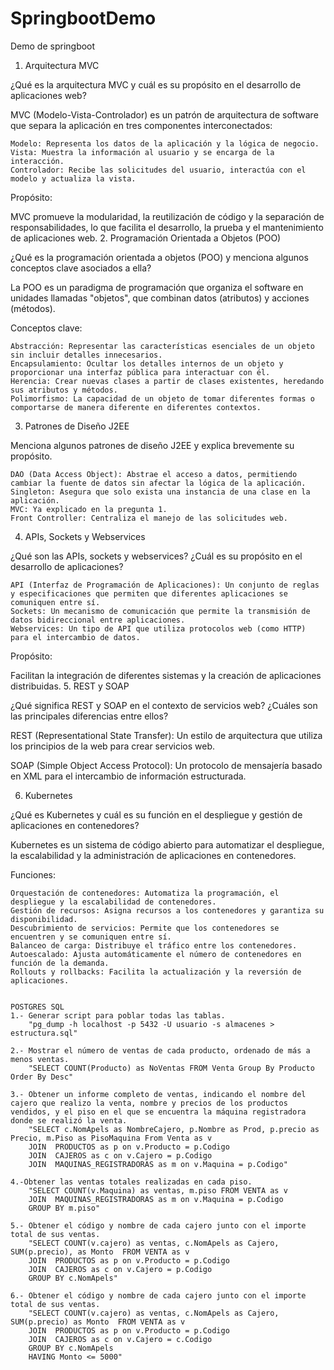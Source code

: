 # SpringbootDemo
Demo de springboot
1. Arquitectura MVC

¿Qué es la arquitectura MVC y cuál es su propósito en el desarrollo de aplicaciones web?

MVC (Modelo-Vista-Controlador) es un patrón de arquitectura de software que separa la aplicación en tres componentes interconectados:

    Modelo: Representa los datos de la aplicación y la lógica de negocio.
    Vista: Muestra la información al usuario y se encarga de la interacción.
    Controlador: Recibe las solicitudes del usuario, interactúa con el modelo y actualiza la vista.

Propósito:

MVC promueve la modularidad, la reutilización de código y la separación de responsabilidades, lo que facilita el desarrollo, la prueba y el mantenimiento de aplicaciones web.
2. Programación Orientada a Objetos (POO)

¿Qué es la programación orientada a objetos (POO) y menciona algunos conceptos clave asociados a ella?

La POO es un paradigma de programación que organiza el software en unidades llamadas "objetos", que combinan datos (atributos) y acciones (métodos).

Conceptos clave:

    Abstracción: Representar las características esenciales de un objeto sin incluir detalles innecesarios.
    Encapsulamiento: Ocultar los detalles internos de un objeto y proporcionar una interfaz pública para interactuar con él.
    Herencia: Crear nuevas clases a partir de clases existentes, heredando sus atributos y métodos.
    Polimorfismo: La capacidad de un objeto de tomar diferentes formas o comportarse de manera diferente en diferentes contextos.

3. Patrones de Diseño J2EE

Menciona algunos patrones de diseño J2EE y explica brevemente su propósito.

    DAO (Data Access Object): Abstrae el acceso a datos, permitiendo cambiar la fuente de datos sin afectar la lógica de la aplicación.
    Singleton: Asegura que solo exista una instancia de una clase en la aplicación.
    MVC: Ya explicado en la pregunta 1.
    Front Controller: Centraliza el manejo de las solicitudes web.

4. APIs, Sockets y Webservices

¿Qué son las APIs, sockets y webservices? ¿Cuál es su propósito en el desarrollo de aplicaciones?

    API (Interfaz de Programación de Aplicaciones): Un conjunto de reglas y especificaciones que permiten que diferentes aplicaciones se comuniquen entre sí.
    Sockets: Un mecanismo de comunicación que permite la transmisión de datos bidireccional entre aplicaciones.
    Webservices: Un tipo de API que utiliza protocolos web (como HTTP) para el intercambio de datos.

Propósito:

Facilitan la integración de diferentes sistemas y la creación de aplicaciones distribuidas.
5. REST y SOAP

¿Qué significa REST y SOAP en el contexto de servicios web? ¿Cuáles son las principales diferencias entre ellos?

REST (Representational State Transfer): Un estilo de arquitectura que utiliza los principios de la web para crear servicios web.

SOAP (Simple Object Access Protocol): Un protocolo de mensajería basado en XML para el intercambio de información estructurada.

6. Kubernetes

¿Qué es Kubernetes y cuál es su función en el despliegue y gestión de aplicaciones en contenedores?

Kubernetes es un sistema de código abierto para automatizar el despliegue, la escalabilidad y la administración de aplicaciones en contenedores.

Funciones:

    Orquestación de contenedores: Automatiza la programación, el despliegue y la escalabilidad de contenedores.
    Gestión de recursos: Asigna recursos a los contenedores y garantiza su disponibilidad.
    Descubrimiento de servicios: Permite que los contenedores se encuentren y se comuniquen entre sí.
    Balanceo de carga: Distribuye el tráfico entre los contenedores.
    Autoescalado: Ajusta automáticamente el número de contenedores en función de la demanda.
    Rollouts y rollbacks: Facilita la actualización y la reversión de aplicaciones.


    POSTGRES SQL
    1.- Generar script para poblar todas las tablas.
        "pg_dump -h localhost -p 5432 -U usuario -s almacenes > estructura.sql"
    
    2.- Mostrar el número de ventas de cada producto, ordenado de más a menos ventas.
        "SELECT COUNT(Producto) as NoVentas FROM Venta Group By Producto Order By Desc"

    3.- Obtener un informe completo de ventas, indicando el nombre del cajero que realizo la venta, nombre y precios de los productos vendidos, y el piso en el que se encuentra la máquina registradora donde se realizó la venta.
        "SELECT c.NomApels as NombreCajero, p.Nombre as Prod, p.precio as Precio, m.Piso as PisoMaquina From Venta as v
        JOIN  PRODUCTOS as p on v.Producto = p.Codigo
        JOIN  CAJEROS as c on v.Cajero = p.Codigo
        JOIN  MAQUINAS_REGISTRADORAS as m on v.Maquina = p.Codigo"
    
    4.-Obtener las ventas totales realizadas en cada piso.
        "SELECT COUNT(v.Maquina) as ventas, m.piso FROM VENTA as v
        JOIN  MAQUINAS_REGISTRADORAS as m on v.Maquina = p.Codigo
        GROUP BY m.piso"
    
    5.- Obtener el código y nombre de cada cajero junto con el importe total de sus ventas.
        "SELECT COUNT(v.cajero) as ventas, c.NomApels as Cajero, SUM(p.precio), as Monto  FROM VENTA as v
        JOIN  PRODUCTOS as p on v.Producto = p.Codigo
        JOIN  CAJEROS as c on v.Cajero = p.Codigo
        GROUP BY c.NomApels"

    6.- Obtener el código y nombre de cada cajero junto con el importe total de sus ventas.
        "SELECT COUNT(v.cajero) as ventas, c.NomApels as Cajero, SUM(p.precio) as Monto  FROM VENTA as v
        JOIN  PRODUCTOS as p on v.Producto = p.Codigo
        JOIN  CAJEROS as c on v.Cajero = c.Codigo
        GROUP BY c.NomApels
        HAVING Monto <= 5000"
        
    
